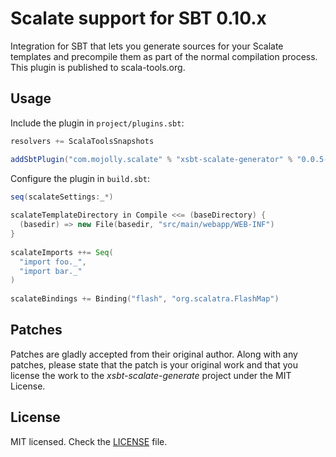 # Scalate support for SBT 0.10.x
 
Integration for SBT that lets you generate sources for your Scalate templates and precompile them as part of the normal compilation process. This plugin is published to scala-tools.org.
 
## Usage

Include the plugin in `project/plugins.sbt`:

```sbt
resolvers += ScalaToolsSnapshots

addSbtPlugin("com.mojolly.scalate" % "xsbt-scalate-generator" % "0.0.5-SNAPSHOT")
```

Configure the plugin in `build.sbt`:

```sbt
seq(scalateSettings:_*)
      
scalateTemplateDirectory in Compile <<= (baseDirectory) {
  (basedir) => new File(basedir, "src/main/webapp/WEB-INF")
}
    
scalateImports ++= Seq(
  "import foo._",
  "import bar._"
)
    
scalateBindings += Binding("flash", "org.scalatra.FlashMap")
```

## Patches

Patches are gladly accepted from their original author. Along with any patches, please state that the patch is your original work and that you license the work to the *xsbt-scalate-generate* project under the MIT License.
 
## License
 
MIT licensed. Check the [LICENSE](https://raw.github.com/mojolly/xsbt-scalate-generate/master/LICENSE) file.
